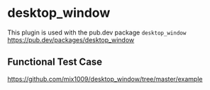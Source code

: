# desktop_window

This plugin is used with the pub.dev package `desktop_window`
https://pub.dev/packages/desktop_window

## Functional Test Case

https://github.com/mix1009/desktop_window/tree/master/example
